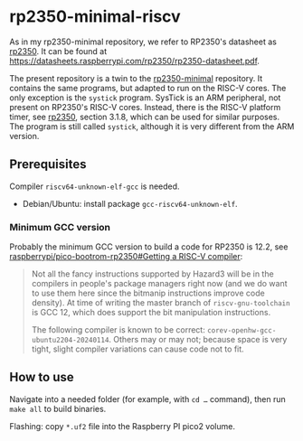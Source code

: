 # rp2350-minimal-riscv

As in my rp2350-minimal repository, we refer to RP2350's datasheet as [rp2350]. It can be found at <https://datasheets.raspberrypi.com/rp2350/rp2350-datasheet.pdf>.

The present repository is a twin to the [rp2350-minimal](https://github.com/mtkos/rp2350-minimal) repository. It contains the same programs, but adapted to run on the RISC-V cores. The only exception is the `systick` program. SysTick is an ARM
peripheral, not present on RP2350's RISC-V cores. Instead, there is the RISC-V platform timer, see [rp2350], section 3.1.8, which can be used for similar purposes. The program is still called
`systick`, although it is very different from the ARM version.

## Prerequisites

Compiler `riscv64-unknown-elf-gcc` is needed.

* Debian/Ubuntu: install package `gcc-riscv64-unknown-elf`.

### Minimum GCC version

Probably the minimum GCC version to build a code for RP2350 is 12.2, see [raspberrypi/pico-bootrom-rp2350#Getting a RISC-V compiler](https://github.com/raspberrypi/pico-bootrom-rp2350/blob/master/README.md#getting-a-risc-v-compiler):
> Not all the fancy instructions supported by Hazard3 will be in the compilers in people's package managers right now (and we do want to use them here since the bitmanip instructions improve code density). At time of writing the master branch of `riscv-gnu-toolchain` is GCC 12, which does support the bit manipulation instructions.
>
> The following compiler is known to be correct: `corev-openhw-gcc-ubuntu2204-20240114`. Others may or may not; because space is very tight, slight compiler variations can cause code not to fit.

## How to use

Navigate into a needed folder (for example, with `cd …` command), then run `make all` to build binaries.

Flashing: copy `*.uf2` file into the Raspberry PI pico2 volume.

[rp2350]: https://datasheets.raspberrypi.com/rp2350/rp2350-datasheet.pdf
